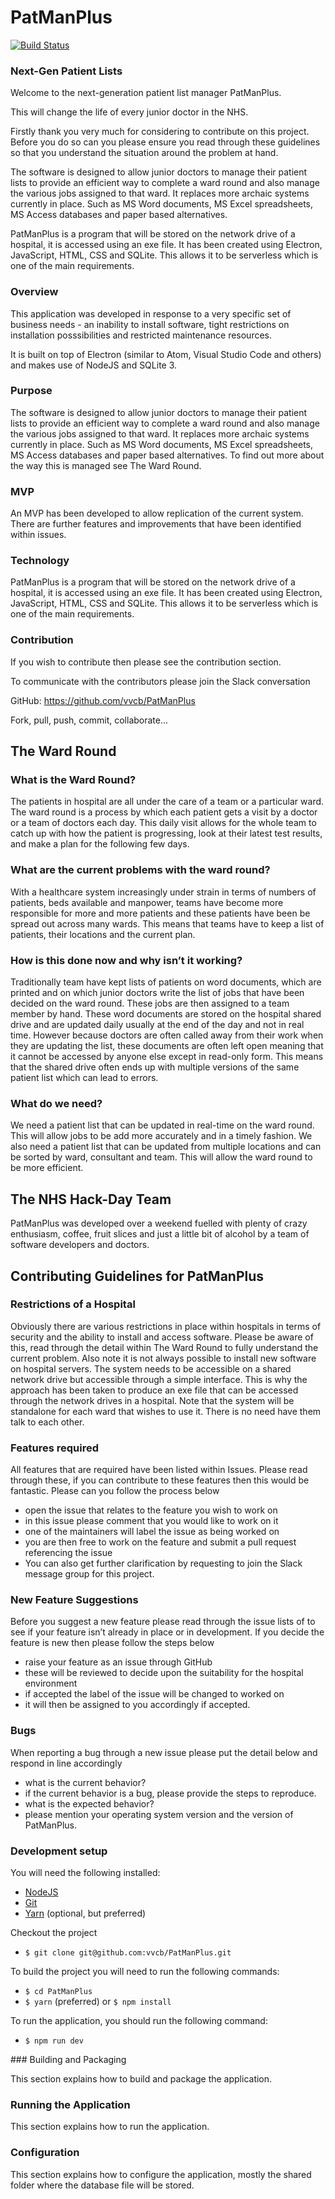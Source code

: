 # PatManPlus

[![Build Status](https://travis-ci.org/vvcb/PatManPlus.svg?branch=master)](https://travis-ci.org/vvcb/PatManPlus)

### Next-Gen Patient Lists
Welcome to the next-generation patient list manager PatManPlus.

This will change the life of every junior doctor in the NHS.

Firstly thank you very  much for considering to contribute on this project. Before you do so can you please ensure you read through these guidelines so that you understand the situation around the problem at hand.

The software is designed to allow junior doctors to manage their patient lists to provide an efficient way to complete a ward round and also manage the various jobs assigned to that ward. It replaces more archaic systems currently in place. Such as MS Word documents, MS Excel spreadsheets, MS Access databases and paper based alternatives.

PatManPlus is a program that will be stored on the network drive of a hospital, it is accessed using an exe file. It has been created using Electron, JavaScript, HTML, CSS and SQLite. This allows it to be serverless which is one of the main requirements.

### Overview

This application was developed in response to a very specific set of business needs - an inability to install software, tight restrictions on installation posssibilities and restricted maintenance resources.

It is built on top of Electron (similar to Atom, Visual Studio Code and others) and makes use of NodeJS and SQLite 3.

### Purpose
The software is designed to allow junior doctors to manage their patient lists to provide an efficient way to complete a ward round and also manage the various jobs assigned to that ward. It replaces more archaic systems currently in place. Such as MS Word documents, MS Excel spreadsheets, MS Access databases and paper based alternatives. To find out more about the way this is managed see The Ward Round.

### MVP
An MVP has been developed to allow replication of the current system. There are further features and improvements that have been identified within issues.

### Technology
PatManPlus is a program that will be stored on the network drive of a hospital, it is accessed using an exe file. It has been created using Electron, JavaScript, HTML, CSS and SQLite. This allows it to be serverless which is one of the main requirements.

### Contribution
If you wish to contribute then please see the contribution section.

To communicate with the contributors please join the Slack conversation

GitHub: https://github.com/vvcb/PatManPlus

Fork, pull, push, commit, collaborate…

## The Ward Round

### What is the Ward Round?

The patients in hospital are all under the care of a team or a particular ward. The ward round is a process by which each patient gets a visit by a doctor or a team of doctors each day. This daily visit allows for the whole team to catch up with how the patient is progressing, look at their latest test results, and make a plan for the following few days.

### What are the current problems with the ward round?

With a healthcare system increasingly under strain in terms of numbers of patients, beds available and manpower, teams have become more responsible for more and more patients and these patients have been be spread out across many wards. This means that teams have to keep a list of patients, their locations and the current plan.

### How is this done now and why isn’t it working?

Traditionally team have kept lists of patients on word documents, which are printed and on which junior doctors write the list of jobs that have been decided on the ward round. These jobs are then assigned to a team member by hand. These word documents are stored on the hospital shared drive and are updated daily usually at the end of the day and not in real time. However because doctors are often called away from their work when they are updating the list, these documents are often left open meaning that it cannot be accessed by anyone else except in read-only form. This means that the shared drive often ends up with multiple versions of the same patient list which can lead to errors.

### What do we need?

We need a patient list that can be updated in real-time on the ward round. This will allow jobs to be add more accurately and in a timely fashion. We also need a patient list that can be updated from multiple locations and can be sorted by ward, consultant and team. This will allow the ward round to be more efficient.

## The NHS Hack-Day Team

PatManPlus was developed over a weekend fuelled with plenty of crazy enthusiasm, coffee, fruit slices and just a little bit of alcohol by a team of software developers and doctors.

## Contributing Guidelines for PatManPlus

### Restrictions of a Hospital

Obviously there are various restrictions in place within hospitals in terms of security and the ability to install and access software. Please be aware of this, read through the detail within The Ward Round to fully understand the current problem. Also note it is not always possible to install new software on hospital servers. The system needs to be accessible on a shared network drive but accessible through a simple interface. This is why the approach has been taken to produce an exe file that can be accessed through the network drives in a hospital. Note that the system will be standalone for each ward that wishes to use it. There is no need have them talk to each other.

### Features required

All features that are required have been listed within Issues. Please read through these, if you can contribute to these features then this would be fantastic. Please can you follow the process below

- open the issue that relates to the feature you wish to work on  
- in this issue please comment that you would like to work on it  
- one of the maintainers will label the issue as being worked on  
- you are then free to work on the feature and submit a pull request referencing the issue  
- You can also get further clarification by requesting to join the Slack message group for this project.  

### New Feature Suggestions

Before you suggest a new feature please read through the issue lists of to see if your feature isn’t already in place or in development. If you decide the feature is new then please follow the steps below

- raise your feature as an issue through GitHub  
- these will be reviewed to decide upon the suitability for the hospital environment  
- if accepted the label of the issue will be changed to worked on  
- it will then be assigned to you accordingly if accepted.   

### Bugs

When reporting a bug through a new issue please put the detail below and respond in line accordingly

- what is the current behavior?  
- if the current behavior is a bug, please provide the steps to reproduce.  
- what is the expected behavior?  
- please mention your operating system version and the version of PatManPlus.  

### Development setup

You will need the following installed:
- [NodeJS](https://nodejs.org/en/download/)
- [Git](https://git-scm.com/downloads)
- [Yarn](https://yarnpkg.com/en/docs/install) (optional, but preferred)

Checkout the project
- `$ git clone git@github.com:vvcb/PatManPlus.git`

To build the project you will need to run the following commands:
- `$ cd PatManPlus`
- `$ yarn` (preferred) or `$ npm install`

To run the application, you should run the following command:
- `$ npm run dev`

### Building and Packaging

This section explains how to build and package the application.

### Running the Application

This section explains how to run the application.

### Configuration

This section explains how to configure the application, mostly the shared folder where the database file will be stored.
